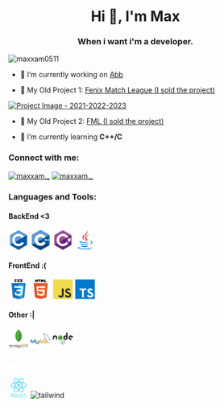 <h1 align="center">Hi 👋, I'm Max</h1>
<h3 align="center">When i want i'm a developer.</h3>

<p align="left"> <img src="https://komarev.com/ghpvc/?username=maxxam0511&label=Profile%20views&color=0e75b6&style=flat" alt="maxxam0511" /> </p>

- 🔭 I’m currently working on [Abb](https://new.abb.com/ie)

- 📎 My Old Project 1: [Fenix Match League (I sold the project)](https://discord.gg/fnx)
<a href="https://i.imgur.com/O49cWAl.png" target="_blank">
  <img src="https://i.imgur.com/O49cWAl.png" alt="Project Image" height="300" width="300"> - 2021-2022-2023 
</a>

- 📎 My Old Project 2: [FML (I sold the project)](https://discord.gg/fml)

- 🌱 I’m currently learning **C++/C**

<h3 align="left">Connect with me:</h3>
<p align="left">
<a href="https://instagram.com/maxxam._" target="blank"><img align="center" src="https://raw.githubusercontent.com/rahuldkjain/github-profile-readme-generator/master/src/images/icons/Social/instagram.svg" alt="maxxam._" height="30" width="40" /></a>
    <a href="https://discord.com/users/589882974401462332" target="blank"><img align="center" src="https://raw.githubusercontent.com/rahuldkjain/github-profile-readme-generator/master/src/images/icons/Social/discord.svg" alt="maxxam._" height="30" width="40" /></a>
</p>

<h3 align="left">Languages and Tools:</h3>
<h4>BackEnd <3</h4>
<p align="left">
        <img src="https://raw.githubusercontent.com/devicons/devicon/master/icons/c/c-original.svg" alt="c" width="40" height="40"/> 
        <img src="https://raw.githubusercontent.com/devicons/devicon/master/icons/cplusplus/cplusplus-original.svg" alt="cplusplus" width="40" height="40"/> 
        <img src="https://raw.githubusercontent.com/devicons/devicon/master/icons/csharp/csharp-original.svg" alt="csharp" width="40" height="40"/> 
        <img src="https://raw.githubusercontent.com/devicons/devicon/master/icons/java/java-original.svg" alt="java" width="40" height="40"/>
</p>

<h4>FrontEnd :(</h4>
<p align="left">
    <img src="https://raw.githubusercontent.com/devicons/devicon/master/icons/css3/css3-original-wordmark.svg" alt="css3" width="40" height="40"/> 
    <img src="https://raw.githubusercontent.com/devicons/devicon/master/icons/html5/html5-original-wordmark.svg" alt="html5" width="40" height="40"/> 
    <img src="https://raw.githubusercontent.com/devicons/devicon/master/icons/javascript/javascript-original.svg" alt="javascript" width="40" height="40"/>
    <img src="https://raw.githubusercontent.com/devicons/devicon/master/icons/typescript/typescript-original.svg" alt="typescript" width="40" height="40"/>
</p>

<h4>Other :|</h4>
<p align="left">
    <img src="https://raw.githubusercontent.com/devicons/devicon/master/icons/mongodb/mongodb-original-wordmark.svg" alt="mongodb" width="40" height="40"/>
        <img src="https://raw.githubusercontent.com/devicons/devicon/master/icons/mysql/mysql-original-wordmark.svg" alt="mysql" width="40" height="40"/> 
        <img src="https://raw.githubusercontent.com/devicons/devicon/master/icons/nodejs/nodejs-original-wordmark.svg" alt="nodejs" width="40" height="40"/> 
</p>

<h4 style="color:white;">Learning</h4>
<p align="left">
    <img src="https://raw.githubusercontent.com/devicons/devicon/master/icons/react/react-original-wordmark.svg" alt="react" width="40" height="40"/>
    <img src="https://www.vectorlogo.zone/logos/tailwindcss/tailwindcss-icon.svg" alt="tailwind" width="40" height="40"/> 
</p>




